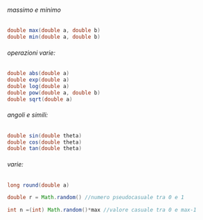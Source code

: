 ###### massimo e minimo
```java
double max(double a, double b)
double min(double a, double b)
```
###### operazioni varie:
```java
double abs(double a)
double exp(double a)
double log(double a)
double pow(double a, double b)
double sqrt(double a)
```
###### angoli e simili:
```java
double sin(double theta)
double cos(double theta)
double tan(double theta)
```
###### varie:
```java
long round(double a)

double r = Math.random() //numero pseudocasuale tra 0 e 1
```

```java
int n =(int) Math.random()*max //valore casuale tra 0 e max-1
```


